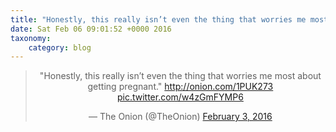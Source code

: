 ```yaml
---
title: "Honestly, this really isn’t even the thing that worries me most about getting pregnant." http://onion.com/1PUK273 http://twitter.com/TheOnion/status/694929816886317057/photo/1
date: Sat Feb 06 09:01:52 +0000 2016
taxonomy:
    category: blog
---
```

<blockquote class="twitter-tweet" align="center"><p lang="en" dir="ltr">&quot;Honestly, this really isn’t even the thing that worries me most about getting pregnant.&quot; <a href="http://onion.com/1PUK273">http://onion.com/1PUK273</a> <a href="http://twitter.com/TheOnion/status/694929816886317057/photo/1">pic.twitter.com/w4zGmFYMP6</a></p>&mdash; The Onion (@TheOnion) <a href="https://twitter.com/TheOnion/status/694929816886317057">February 3, 2016</a></blockquote>
